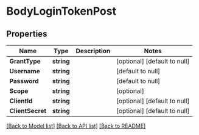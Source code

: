 # BodyLoginTokenPost

## Properties
Name | Type | Description | Notes
------------ | ------------- | ------------- | -------------
**GrantType** | **string** |  | [optional] [default to null]
**Username** | **string** |  | [default to null]
**Password** | **string** |  | [default to null]
**Scope** | **string** |  | [optional] 
**ClientId** | **string** |  | [optional] [default to null]
**ClientSecret** | **string** |  | [optional] [default to null]

[[Back to Model list]](../README.md#documentation-for-models) [[Back to API list]](../README.md#documentation-for-api-endpoints) [[Back to README]](../README.md)

